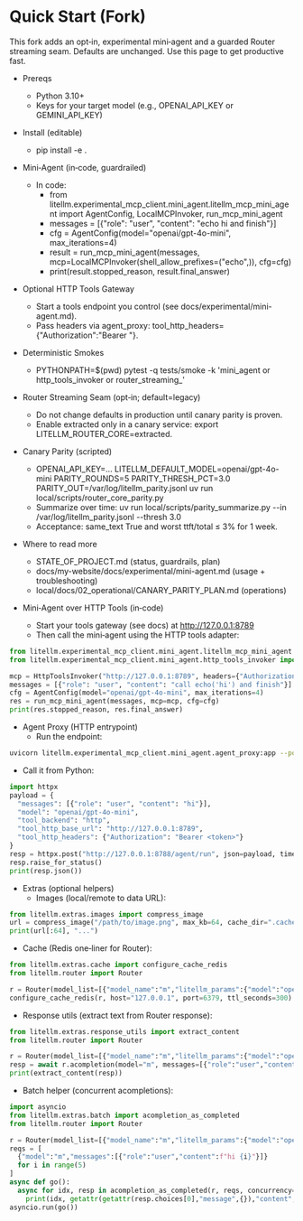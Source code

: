 # Quick Start (Fork)

This fork adds an opt‑in, experimental mini‑agent and a guarded Router streaming seam. Defaults are unchanged. Use this page to get productive fast.

- Prereqs
  - Python 3.10+
  - Keys for your target model (e.g., OPENAI_API_KEY or GEMINI_API_KEY)

- Install (editable)
  - pip install -e .

- Mini‑Agent (in‑code, guardrailed)
  - In code:
    - from litellm.experimental_mcp_client.mini_agent.litellm_mcp_mini_agent import AgentConfig, LocalMCPInvoker, run_mcp_mini_agent
    - messages = [{"role": "user", "content": "echo hi and finish"}]
    - cfg = AgentConfig(model="openai/gpt-4o-mini", max_iterations=4)
    - result = run_mcp_mini_agent(messages, mcp=LocalMCPInvoker(shell_allow_prefixes=("echo",)), cfg=cfg)
    - print(result.stopped_reason, result.final_answer)

- Optional HTTP Tools Gateway
  - Start a tools endpoint you control (see docs/experimental/mini-agent.md).
  - Pass headers via agent_proxy: tool_http_headers={"Authorization":"Bearer <token>"}.

- Deterministic Smokes
  - PYTHONPATH=$(pwd) pytest -q tests/smoke -k 'mini_agent or http_tools_invoker or router_streaming_'

- Router Streaming Seam (opt‑in; default=legacy)
  - Do not change defaults in production until canary parity is proven.
  - Enable extracted only in a canary service: export LITELLM_ROUTER_CORE=extracted.

- Canary Parity (scripted)
  - OPENAI_API_KEY=… LITELLM_DEFAULT_MODEL=openai/gpt-4o-mini     PARITY_ROUNDS=5 PARITY_THRESH_PCT=3.0     PARITY_OUT=/var/log/litellm_parity.jsonl     uv run local/scripts/router_core_parity.py
  - Summarize over time: uv run local/scripts/parity_summarize.py --in /var/log/litellm_parity.jsonl --thresh 3.0
  - Acceptance: same_text True and worst ttft/total ≤ 3% for 1 week.

- Where to read more
  - STATE_OF_PROJECT.md (status, guardrails, plan)
  - docs/my-website/docs/experimental/mini-agent.md (usage + troubleshooting)
  - local/docs/02_operational/CANARY_PARITY_PLAN.md (operations)


- Mini‑Agent over HTTP Tools (in‑code)
  - Start your tools gateway (see docs) at http://127.0.0.1:8789
  - Then call the mini‑agent using the HTTP tools adapter:

```python
from litellm.experimental_mcp_client.mini_agent.litellm_mcp_mini_agent import AgentConfig, run_mcp_mini_agent
from litellm.experimental_mcp_client.mini_agent.http_tools_invoker import HttpToolsInvoker

mcp = HttpToolsInvoker("http://127.0.0.1:8789", headers={"Authorization": "Bearer <token>"})
messages = [{"role": "user", "content": "call echo('hi') and finish"}]
cfg = AgentConfig(model="openai/gpt-4o-mini", max_iterations=4)
res = run_mcp_mini_agent(messages, mcp=mcp, cfg=cfg)
print(res.stopped_reason, res.final_answer)
```

- Agent Proxy (HTTP entrypoint)
  - Run the endpoint:

```bash
uvicorn litellm.experimental_mcp_client.mini_agent.agent_proxy:app --port 8788
```

  - Call it from Python:

```python
import httpx
payload = {
  "messages": [{"role": "user", "content": "hi"}],
  "model": "openai/gpt-4o-mini",
  "tool_backend": "http",
  "tool_http_base_url": "http://127.0.0.1:8789",
  "tool_http_headers": {"Authorization": "Bearer <token>"}
}
resp = httpx.post("http://127.0.0.1:8788/agent/run", json=payload, timeout=30.0)
resp.raise_for_status()
print(resp.json())
```

- Extras (optional helpers)
  - Images (local/remote to data URL):

```python
from litellm.extras.images import compress_image
url = compress_image("/path/to/image.png", max_kb=64, cache_dir=".cache")
print(url[:64], "...")
```

  - Cache (Redis one‑liner for Router):

```python
from litellm.extras.cache import configure_cache_redis
from litellm.router import Router

r = Router(model_list=[{"model_name":"m","litellm_params":{"model":"openai/gpt-4o-mini","api_key":"sk-..."}}])
configure_cache_redis(r, host="127.0.0.1", port=6379, ttl_seconds=300)
```

  - Response utils (extract text from Router response):

```python
from litellm.extras.response_utils import extract_content
from litellm.router import Router

r = Router(model_list=[{"model_name":"m","litellm_params":{"model":"openai/gpt-4o-mini","api_key":"sk-..."}}])
resp = await r.acompletion(model="m", messages=[{"role":"user","content":"hi"}])
print(extract_content(resp))
```

  - Batch helper (concurrent acompletions):

```python
import asyncio
from litellm.extras.batch import acompletion_as_completed
from litellm.router import Router

r = Router(model_list=[{"model_name":"m","litellm_params":{"model":"openai/gpt-4o-mini","api_key":"sk-..."}}])
reqs = [
  {"model":"m","messages":[{"role":"user","content":f"hi {i}"}]}
  for i in range(5)
]
async def go():
  async for idx, resp in acompletion_as_completed(r, reqs, concurrency=2):
    print(idx, getattr(getattr(resp.choices[0],"message",{}),"content",None))
asyncio.run(go())
```
